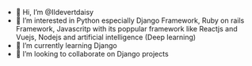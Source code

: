 - 👋 Hi, I’m @Ildevertdaisy
- 👀 I’m interested in Python especially Django Framework, Ruby on rails Framework, Javascritp with its poppular framework like Reactjs and Vuejs, Nodejs and artificial intelligence (Deep learning)
- 🌱 I’m currently learning Django
- 💞️ I’m looking to collaborate on Django projects

<!---
Ildevertdaisy/Ildevertdaisy is a ✨ special ✨ repository because its `README.md` (this file) appears on your GitHub profile.
You can click the Preview link to take a look at your changes.
--->
